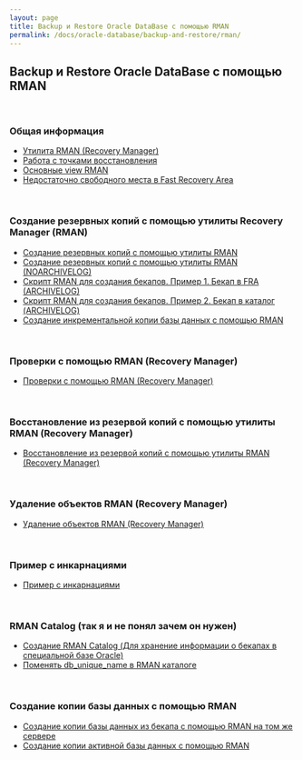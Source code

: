 ```yaml
---
layout: page
title: Backup и Restore Oracle DataBase с помощью RMAN
permalink: /docs/oracle-database/backup-and-restore/rman/
---
```



## Backup и Restore Oracle DataBase с помощью RMAN

<br/>

### Общая информация

<ul>
    <li>
        <a href="/docs/oracle-database/backup-and-restore/rman/about-oracle-rman/">Утилита RMAN (Recovery Manager)</a>
    </li>
    <li>
        <a href="/docs/oracle-database/backup-and-restore/rman/restore-points/">Работа с точками восстановления</a>
    </li>
    <li>
        <a href="/docs/oracle-database/backup-and-restore/rman/rman-view/"> Основные view RMAN</a>
    </li>
    <li>
        <a href="/docs/oracle-database/backup-and-restore/rman/low-space-in-fra/">Недостаточно свободного места в Fast Recovery Area</a>
    </li>
</ul>



<br/>

### Создание резервных копий с помощью утилиты Recovery Manager (RMAN)



<ul>
    <li>
        <a href="/docs/oracle-database/backup-and-restore/rman/oracle-rman-backup/">Создание резервных копий с помощью утилиты RMAN </a>
    </li>
    <li>
        <a href="/docs/oracle-database/backup-and-restore/rman/oracle-rman-backup-noarchivelog/">Создание резервных копий с помощью утилиты RMAN (NOARCHIVELOG)</a>
    </li>
    <li>
        <a href="/docs/oracle-database/backup-and-restore/rman/oracle_rman_scripts_example/example1/">Скрипт RMAN для создания бекапов. Пример 1. Бекап в FRA (ARCHIVELOG)</a>
    </li>
    <li>
        <a href="/docs/oracle-database/backup-and-restore/rman/oracle_rman_scripts_example/example2/">Скрипт RMAN для создания бекапов. Пример 2. Бекап в каталог (ARCHIVELOG)</a>
    </li>
    <li>
        <a href="/docs/oracle-database/backup-and-restore/rman/incremental-backup/">Создание инкрементальной копии базы данных с помощью RMAN</a>
    </li>
</ul>

<br/>

###  Проверки с помощью RMAN (Recovery Manager)

<ul>
    <li>
        <a href="/docs/oracle-database/backup-and-restore/rman/oracle-rman-check/">Проверки с помощью RMAN (Recovery Manager)</a>
    </li>
</ul>

<br/>

### Восстановление из резервой копий с помощью утилиты RMAN (Recovery Manager)

<ul>
    <li>
        <a href="/docs/oracle-database/backup-and-restore/rman/oracle-rman-restore-and-recover/">Восстановление из резервой копий с помощью утилиты RMAN (Recovery Manager)</a>
    </li>
</ul>


<br/>

### Удаление объектов RMAN (Recovery Manager)

<ul>
    <li>
        <a href="/docs/oracle-database/backup-and-restore/rman/oracle-rman-delete/">Удаление объектов RMAN (Recovery Manager)</a>
    </li>
</ul>


<br/>

### Пример с инкарнациями

<ul>
    <li>
        <a href="/docs/oracle-database/backup-and-restore/rman/rman-incarnations-sample/">Пример с инкарнациями</a>
    </li>
</ul>


<br/>

### RMAN Catalog (так я и не понял зачем он нужен)

<ul>
    <li>
        <a href="/docs/oracle-database/backup-and-restore/rman/rman-catalog-installation/">Создание RMAN Catalog (Для хранение информации о бекапах в специальной базе Oracle)</a>
    </li>
    <li>
        <a href="/docs/oracle-database/backup-and-restore/rman/change-db-unique-name-in-catalog/">Поменять db_unique_name в RMAN каталоге</a>
    </li>
</ul>



<br/>

### Создание копии базы данных с помощью RMAN

<ul>
    <li>
        <a href="/docs/oracle-database/backup-and-restore/rman/duplicate-database/">Создание копии базы данных из бекапа с помощью RMAN на том же сервере</a>
    </li>
    <li>
        <a href="/docs/oracle-database/backup-and-restore/rman/duplicate-active-database/">Создание копии активной базы данных с помощью RMAN</a>
    </li>



</ul>
